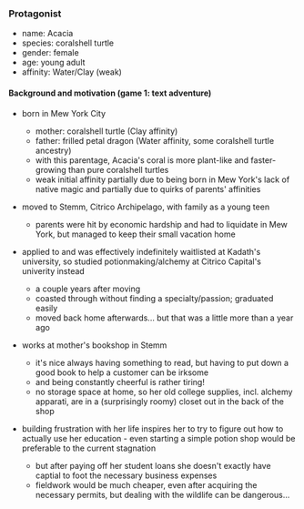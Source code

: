 ### Protagonist

- name: Acacia
- species: coralshell turtle
- gender: female
- age: young adult
- affinity: Water/Clay (weak)

#### Background and motivation (game 1: text adventure)

- born in Mew York City
    - mother: coralshell turtle (Clay affinity)
    - father: frilled petal dragon (Water affinity, some coralshell turtle ancestry)
    - with this parentage, Acacia's coral is more plant-like and faster-growing
      than pure coralshell turtles
    - weak initial affinity partially due to being born in Mew York's lack of
      native magic and partially due to quirks of parents' affinities

- moved to Stemm, Citrico Archipelago, with family as a young teen
    - parents were hit by economic hardship and had to liquidate in Mew York,
      but managed to keep their small vacation home

- applied to and was effectively indefinitely waitlisted at Kadath's university,
  so studied potionmaking/alchemy at Citrico Capital's univerity instead
    - a couple years after moving
    - coasted through without finding a specialty/passion; graduated easily
    - moved back home afterwards... but that was a little more than a year ago

- works at mother's bookshop in Stemm
    - it's nice always having something to read, but having to put down a good
      book to help a customer can be irksome
    - and being constantly cheerful is rather tiring!
    - no storage space at home, so her old college supplies, incl. alchemy
      apparati, are in a (surprisingly roomy) closet out in the back of the shop

- building frustration with her life inspires her to try to figure out how to
  actually use her education - even starting a simple potion shop would be
  preferable to the current stagnation
    - but after paying off her student loans she doesn't exactly have captial
      to foot the necessary business expenses
    - fieldwork would be much cheaper, even after acquiring the necessary permits,
      but dealing with the wildlife can be dangerous...
